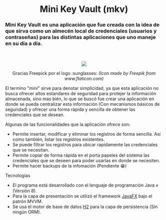 <h1 align="center">Mini Key Vault (mkv)</h1>

### Mini Key Vault es una aplicación que fue creada con la idea de que sirva como un almecén local de credenciales (usuarios y contraseñas) para las distintas aplicaciones que uno maneje en su día a día.

<br>
<p align="center">
 <img src="https://user-images.githubusercontent.com/22823767/134610621-af4fb670-89d7-4ff8-89a7-2907afd1dab8.png" />
</p>
<p align="center">
 Gracias Freepick por el logo :sunglasses: <i>(Icon made by Freepik from www.flaticon.com)</i>
</p>

El termino "mini" sirve para denotar simplicidad, ya que esta aplicación no busca ofrecer altos estandares de seguridad para protejer la información almacenada, sino mas bién, lo que se buscó fue crear una aplicación en donde se pueda centralizar esta información (Con mecanismos básicos de seguridad) y ofrecer una forma rápida y sencilla de obtener las credenciales que se desean.

Algunas de las funcionalidades que la aplicación ofrece son:

* Permite insertar, modificar y eliminar los registros de forma sencilla. Así como también, listar los registros existentes.
* Se puede filtrar los registros para ubicar rapidamente las credenciales que se necesitan.
* Permite copiar de forma rápida en el porta papeles del sistema las credenciales que se deseen para poder usarlas en donde se necesiten.
* Permite hacer backups de la infomación (Pendiente :grin:)

Tecnologías
* El programa está desarrollado con el lenguaje de programación Java :fist: (Versión 8).
* Para la capa de presentación se utilizó el framework [JavaFX](https://openjfx.io) bajo el patrón MVVM.
* Se usa el motor de base de datos [H2](https://www.h2database.com/html/main.html) para la capa de persistencia (Sin ningún ORM).
